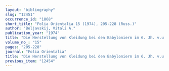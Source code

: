 ```yaml
---
layout: "bibliography"
slug: "12451"
occurrence_id: "1868"
short_title: "Folia Orientalia 15 (1974), 205-228 (Russ.)"
author: "Beljavskij, Vitali A."
publication_year: "1974"
title: "Die Herstellung von Kleidung bei den Babyloniern im 6. Jh. v.u.Z."
volume_no_: "15"
pages: "205-228"
journal: "Folia Orientalia"
title: "Die Herstellung von Kleidung bei den Babyloniern im 6. Jh. v.u.Z."
previous_item: "12454"
---
```

